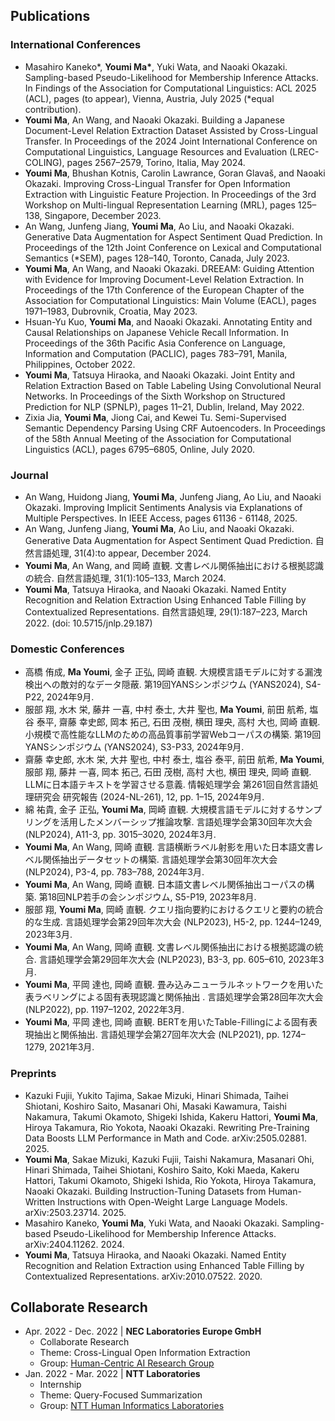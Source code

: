 ## Publications

### International Conferences
+ Masahiro Kaneko\*, **Youmi Ma\***, Yuki Wata, and Naoaki Okazaki. Sampling-based Pseudo-Likelihood for Membership Inference Attacks. In Findings of the Association for Computational Linguistics: ACL 2025 (ACL), pages (to appear), Vienna, Austria, July 2025 (*equal contribution).
+ **Youmi Ma**, An Wang, and Naoaki Okazaki. Building a Japanese Document-Level Relation Extraction Dataset Assisted by Cross-Lingual Transfer. In Proceedings of the 2024 Joint International Conference on Computational Linguistics, Language Resources and Evaluation (LREC-COLING), pages 2567–2579, Torino, Italia, May 2024. 
+ **Youmi Ma**, Bhushan Kotnis, Carolin Lawrance, Goran Glavaš, and Naoaki Okazaki. Improving Cross-Lingual Transfer for Open Information Extraction with Linguistic Feature Projection. In Proceedings of the 3rd Workshop on Multi-lingual Representation Learning (MRL), pages 125–138, Singapore, December 2023. 
+ An Wang, Junfeng Jiang, **Youmi Ma**, Ao Liu, and Naoaki Okazaki. Generative Data Augmentation for Aspect Sentiment Quad Prediction. In Proceedings of the 12th Joint Conference on Lexical and Computational Semantics (*SEM), pages 128–140, Toronto, Canada, July 2023. 
+ **Youmi Ma**, An Wang, and Naoaki Okazaki. DREEAM: Guiding Attention with Evidence for Improving Document-Level Relation Extraction. In Proceedings of the 17th Conference of the European Chapter of the Association for Computational Linguistics: Main Volume (EACL), pages 1971–1983, Dubrovnik, Croatia, May 2023.
+ Hsuan-Yu Kuo, **Youmi Ma**, and Naoaki Okazaki. Annotating Entity and Causal Relationships on Japanese Vehicle Recall Information. In Proceedings of the 36th Pacific Asia Conference on Language, Information and Computation (PACLIC), pages 783–791, Manila, Philippines, October 2022.
+ **Youmi Ma**, Tatsuya Hiraoka, and Naoaki Okazaki. Joint Entity and Relation Extraction Based on Table Labeling Using Convolutional Neural Networks. In Proceedings of the Sixth Workshop on Structured Prediction for NLP (SPNLP), pages 11–21, Dublin, Ireland, May 2022. 
+ Zixia Jia, **Youmi Ma**, Jiong Cai, and Kewei Tu. Semi-Supervised Semantic Dependency Parsing Using CRF Autoencoders. In Proceedings of the 58th Annual Meeting of the Association for Computational Linguistics (ACL), pages 6795–6805, Online, July 2020. 

### Journal
+ An Wang, Huidong Jiang, **Youmi Ma**, Junfeng Jiang, Ao Liu, and Naoaki Okazaki. Improving Implicit Sentiments Analysis via Explanations of Multiple Perspectives. In IEEE Access, pages 61136 - 61148, 2025.
+ An Wang, Junfeng Jiang, **Youmi Ma**, Ao Liu, and Naoaki Okazaki. Generative Data Augmentation for Aspect Sentiment Quad Prediction. 自然言語処理, 31(4):to appear, December 2024.
+ **Youmi Ma**, An Wang, and 岡崎 直観. 文書レベル関係抽出における根拠認識の統合. 自然言語処理, 31(1):105–133, March 2024.
+ **Youmi Ma**, Tatsuya Hiraoka, and Naoaki Okazaki. Named Entity Recognition and Relation Extraction Using Enhanced Table Filling by Contextualized Representations. 自然言語処理, 29(1):187–223, March 2022. (doi: 10.5715/jnlp.29.187)


### Domestic Conferences
+ 高橋 侑成, **Ma Youmi**, 金子 正弘, 岡崎 直観. 大規模言語モデルに対する漏洩検出への敵対的なデータ隠蔽. 第19回YANSシンポジウム (YANS2024), S4-P22, 2024年9月.
+ 服部 翔, 水木 栄, 藤井 一喜, 中村 泰士, 大井 聖也, **Ma Youmi**, 前田 航希, 塩谷 泰平, 齋藤 幸史郎, 岡本 拓己, 石田 茂樹, 横田 理央, 高村 大也, 岡崎 直観. 小規模で高性能なLLMのための高品質事前学習Webコーパスの構築. 第19回YANSシンポジウム (YANS2024), S3-P33, 2024年9月.
+ 齋藤 幸史郎, 水木 栄, 大井 聖也, 中村 泰士, 塩谷 泰平, 前田 航希, **Ma Youmi**, 服部 翔, 藤井 一喜, 岡本 拓己, 石田 茂樹, 高村 大也, 横田 理央, 岡崎 直観. LLMに日本語テキストを学習させる意義. 情報処理学会 第261回自然言語処理研究会 研究報告 (2024-NL-261), 12, pp. 1–15, 2024年9月.
+ 綿 祐貴, 金子 正弘, **Youmi Ma**, 岡崎 直観. 大規模言語モデルに対するサンプリングを活用したメンバーシップ推論攻撃. 言語処理学会第30回年次大会 (NLP2024), A11-3, pp. 3015–3020, 2024年3月.
+ **Youmi Ma**, An Wang, 岡崎 直観. 言語横断ラベル射影を用いた日本語文書レベル関係抽出データセットの構築. 言語処理学会第30回年次大会 (NLP2024), P3-4, pp. 783–788, 2024年3月.
+ **Youmi Ma**, An Wang, 岡崎 直観. 日本語文書レベル関係抽出コーパスの構築. 第18回NLP若手の会シンポジウム, S5-P19, 2023年8月.
+ 服部 翔, **Youmi Ma**, 岡崎 直観. クエリ指向要約におけるクエリと要約の統合的な生成. 言語処理学会第29回年次大会 (NLP2023), H5-2, pp. 1244–1249, 2023年3月.
+ **Youmi Ma**, An Wang, 岡崎 直観. 文書レベル関係抽出における根拠認識の統合. 言語処理学会第29回年次大会 (NLP2023), B3-3, pp. 605–610, 2023年3月.
+ **Youmi Ma**, 平岡 達也, 岡崎 直観. 畳み込みニューラルネットワークを用いた表ラベリングによる固有表現認識と関係抽出 . 言語処理学会第28回年次大会 (NLP2022), pp. 1197–1202, 2022年3月.
+ **Youmi Ma**, 平岡 達也, 岡崎 直観. BERTを用いたTable-Fillingによる固有表現抽出と関係抽出. 言語処理学会第27回年次大会 (NLP2021), pp. 1274–1279, 2021年3月.


### Preprints
+ Kazuki Fujii, Yukito Tajima, Sakae Mizuki, Hinari Shimada, Taihei Shiotani, Koshiro Saito, Masanari Ohi, Masaki Kawamura, Taishi Nakamura, Takumi Okamoto, Shigeki Ishida, Kakeru Hattori, **Youmi Ma**, Hiroya Takamura, Rio Yokota, Naoaki Okazaki. Rewriting Pre-Training Data Boosts LLM Performance in Math and Code. arXiv:2505.02881. 2025.
+ **Youmi Ma**, Sakae Mizuki, Kazuki Fujii, Taishi Nakamura, Masanari Ohi, Hinari Shimada, Taihei Shiotani, Koshiro Saito, Koki Maeda, Kakeru Hattori, Takumi Okamoto, Shigeki Ishida, Rio Yokota, Hiroya Takamura, Naoaki Okazaki. Building Instruction-Tuning Datasets from Human-Written Instructions with Open-Weight Large Language Models. arXiv:2503.23714. 2025.
+ Masahiro Kaneko, **Youmi Ma**, Yuki Wata, and Naoaki Okazaki. Sampling-based Pseudo-Likelihood for Membership Inference Attacks. arXiv:2404.11262. 2024.
+ **Youmi Ma**, Tatsuya Hiraoka, and Naoaki Okazaki. Named Entity Recognition and Relation Extraction using Enhanced Table Filling by Contextualized Representations. arXiv:2010.07522. 2020.


## Collaborate Research

+ Apr. 2022 - Dec. 2022 \| **NEC Laboratories Europe GmbH**
	+ Collaborate Research
	+ Theme: Cross-Lingual Open Information Extraction
	+ Group: [Human-Centric AI Research Group](https://www.neclab.eu/research-areas/data-science/human-centric-ai)
+ Jan. 2022 - Mar. 2022 \| **NTT Laboratories** 
	+ Internship
	+ Theme: Query-Focused Summarization
	+ Group: [NTT Human Informatics Laboratories](https://www.rd.ntt/e/hil/)
